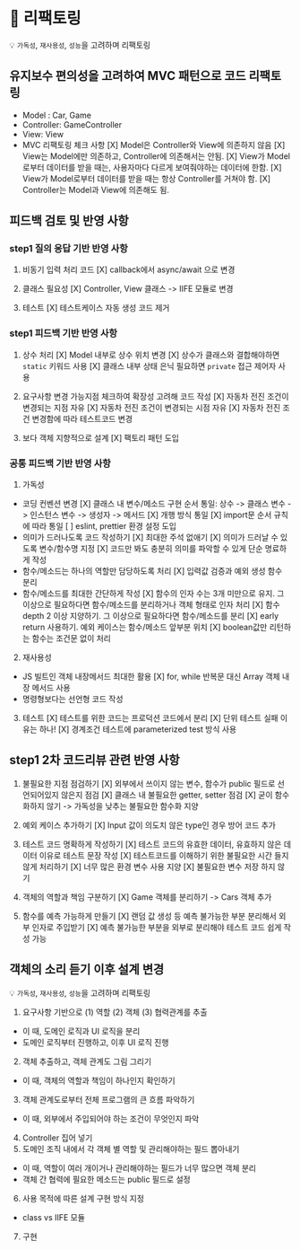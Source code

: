 # 🔧 리팩토링

💡 `가독성`, `재사용성`, `성능`을 고려하며 리팩토링

## 유지보수 편의성을 고려하여 MVC 패턴으로 코드 리팩토링

- Model : Car, Game
- Controller: GameController
- View: View
- MVC 리팩토링 체크 사항
  [X] Model은 Controller와 View에 의존하지 않음
  [X] View는 Model에만 의존하고, Controller에 의존해서는 안됨.
  [X] View가 Model로부터 데이터를 받을 때는, 사용자마다 다르게 보여줘야하는 데이터에 한함.
  [X] View가 Model로부터 데이터를 받을 때는 항상 Controller를 거쳐야 함.
  [X] Controller는 Model과 View에 의존해도 됨.

## 피드백 검토 및 반영 사항

### step1 질의 응답 기반 반영 사항

1. 비동기 입력 처리 코드
   [X] callback에서 async/await 으로 변경

2. 클래스 필요성
   [X] Controller, View 클래스 -> IIFE 모듈로 변경

3. 테스트
   [X] 테스트케이스 자동 생성 코드 제거

### step1 피드백 기반 반영 사항

1. 상수 처리
   [X] Model 내부로 상수 위치 변경
   [X] 상수가 클래스와 결합해야하면 `static` 키워드 사용
   [X] 클래스 내부 상태 은닉 필요하면 `private` 접근 제어자 사용

2. 요구사항 변경 가능지점 체크하여 확장성 고려해 코드 작성
   [X] 자동차 전진 조건이 변경되는 지점 자유
   [X] 자동차 전진 조건이 변경되는 시점 자유
   [X] 자동차 전진 조건 변경함에 따라 테스트코드 변경

3. 보다 객체 지향적으로 설계
   [X] 팩토리 패턴 도입

### 공통 피드백 기반 반영 사항

1.  가독성

- 코딩 컨벤션 변경
  [X] 클래스 내 변수/메소드 구현 순서 통일: 상수 -> 클래스 변수 -> 인스턴스 변수 -> 생성자 -> 메서드
  [X] 개행 방식 통일
  [X] import문 순서 규칙에 따라 통일
  [ ] eslint, prettier 환경 설정 도입
- 의미가 드러나도록 코드 작성하기
  [X] 최대한 주석 없애기
  [X] 의미가 드러날 수 있도록 변수/함수명 지정
  [X] 코드만 봐도 충분히 의미를 파악할 수 있게 단순 명료하게 작성
- 함수/메소드는 하나의 역할만 담당하도록 처리
  [X] 입력값 검증과 예외 생성 함수 분리
- 함수/메소드를 최대한 간단하게 작성
  [X] 함수의 인자 수는 3개 미만으로 유지. 그 이상으로 필요하다면 함수/메소드를 분리하거나 객체 형태로 인자 처리
  [X] 함수 depth 2 이상 지양하기. 그 이상으로 필요하다면 함수/메소드를 분리
  [X] early return 사용하기. 예외 케이스는 함수/메소드 앞부분 위치
  [X] boolean값만 리턴하는 함수는 조건문 없이 처리

2.  재사용성

- JS 빌트인 객체 내장메서드 최대한 활용
  [X] for, while 반복문 대신 Array 객체 내장 메서드 사용
- 명령형보다는 선언형 코드 작성

3.  테스트
    [X] 테스트를 위한 코드는 프로덕션 코드에서 분리
    [X] 단위 테스트 실패 이유는 하나!
    [X] 경계조건 테스트에 parameterized test 방식 사용

## step1 2차 코드리뷰 관련 반영 사항

1. 불필요한 지점 점검하기
   [X] 외부에서 쓰이지 않는 변수, 함수가 public 필드로 선언되어있지 않은지 점검
   [X] 클래스 내 불필요한 getter, setter 점검
   [X] 굳이 함수화하지 않기 -> 가독성을 낮추는 불필요한 함수화 지양

2. 예외 케이스 추가하기
   [X] Input 값이 의도치 않은 type인 경우 방어 코드 추가

3. 테스트 코드 명확하게 작성하기
   [X] 테스트 코드의 유효한 데이터, 유효하지 않은 데이터 이유로 테스트 문장 작성
   [X] 테스트코드를 이해하기 위한 불필요한 시간 들지 않게 처리하기
   [X] 너무 많은 환경 변수 사용 지양
   [X] 불필요한 변수 저장 하지 않기

4. 객체의 역할과 책임 구분하기
   [X] Game 객체를 분리하기 -> Cars 객체 추가

5. 함수를 예측 가능하게 만들기
   [X] 랜덤 값 생성 등 예측 불가능한 부분 분리해서 외부 인자로 주입받기
   [X] 예측 불가능한 부분을 외부로 분리해야 테스트 코드 쉽게 작성 가능

## 객체의 소리 듣기 이후 설계 변경

💡 `가독성`, `재사용성`, `성능`을 고려하며 리팩토링

1. 요구사항 기반으로 (1) 역할 (2) 객체 (3) 협력관계를 추출

- 이 때, 도메인 로직과 UI 로직을 분리
- 도메인 로직부터 진행하고, 이후 UI 로직 진행

2. 객체 추출하고, 객체 관계도 그림 그리기

- 이 때, 객체의 역할과 책임이 하나인지 확인하기

3. 객체 관계도로부터 전체 프로그램의 큰 흐름 파악하기

- 이 때, 외부에서 주입되어야 하는 조건이 무엇인지 파악

4. Controller 집어 넣기
5. 도메인 조직 내에서 각 객체 별 역할 및 관리해야하는 필드 뽑아내기

- 이 때, 역할이 여러 개이거나 관리해야하는 필드가 너무 많으면 객체 분리
- 객체 간 협력에 필요한 메소드는 public 필드로 설정

6. 사용 목적에 따른 설계 구현 방식 지정

- class vs IIFE 모듈

7. 구현
